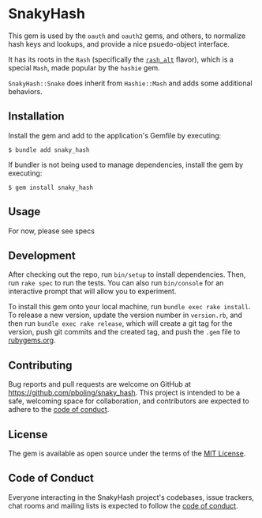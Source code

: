 # SnakyHash

This gem is used by the `oauth` and `oauth2` gems, and others, to normalize hash keys and lookups,
and provide a nice psuedo-object interface.

It has its roots in the `Rash` (specifically the [`rash_alt`](https://github.com/shishi/rash_alt) flavor), which is a special `Mash`, made popular by the `hashie` gem.

`SnakyHash::Snake` does inherit from `Hashie::Mash` and adds some additional behaviors.

## Installation

Install the gem and add to the application's Gemfile by executing:

    $ bundle add snaky_hash

If bundler is not being used to manage dependencies, install the gem by executing:

    $ gem install snaky_hash

## Usage

For now, please see specs

## Development

After checking out the repo, run `bin/setup` to install dependencies. Then, run `rake spec` to run the tests. You can also run `bin/console` for an interactive prompt that will allow you to experiment.

To install this gem onto your local machine, run `bundle exec rake install`. To release a new version, update the version number in `version.rb`, and then run `bundle exec rake release`, which will create a git tag for the version, push git commits and the created tag, and push the `.gem` file to [rubygems.org](https://rubygems.org).

## Contributing

Bug reports and pull requests are welcome on GitHub at https://github.com/pboling/snaky_hash. This project is intended to be a safe, welcoming space for collaboration, and contributors are expected to adhere to the [code of conduct](https://github.com/pboling/snaky_hash/blob/main/CODE_OF_CONDUCT.md).

## License

The gem is available as open source under the terms of the [MIT License](https://opensource.org/licenses/MIT).

## Code of Conduct

Everyone interacting in the SnakyHash project's codebases, issue trackers, chat rooms and mailing lists is expected to follow the [code of conduct](https://github.com/pboling/snaky_hash/blob/main/CODE_OF_CONDUCT.md).
